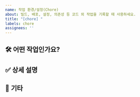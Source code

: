 ```yaml
---
name: 작업 환경/설정(Chore)
about: 빌드, 배포, 설정, 의존성 등 코드 외 작업을 기록할 때 사용하세요.
title: "[chore] "
labels: chore
assignees: ''
---
```


## 🛠️ 어떤 작업인가요?
<!-- 환경설정, 빌드, 배포, 의존성 등 어떤 작업인지 설명해주세요 -->

## ✅ 상세 설명
<!-- 구체적으로 어떤 변경/작업이 필요한지 자유롭게 작성 -->

## 📝 기타
<!-- 추가로 남기고 싶은 말 --> 